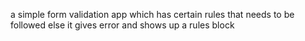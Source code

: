 a simple form validation app which has certain rules that needs to be followed else it gives error and shows up a rules block
